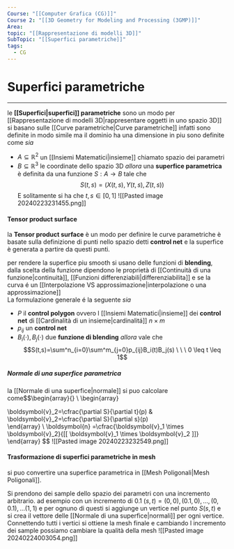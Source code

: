 ```yaml
---
Course: "[[Computer Grafica (CG)]]"
Course 2: "[[3D Geometry for Modeling and Processing (3GMP)]]"
Area: 
topic: "[[Rappresentazione di modelli 3D]]"
SubTopic: "[[Superfici parametriche]]"
tags:
  - CG
---
```


# Superfici parametriche
---
le __[[Superfici|superfici]] parametriche__ sono un modo per [[Rappresentazione di modelli 3D|rappresentare oggetti in uno spazio 3D]] si basano sulle [[Curve parametriche|Curve parametriche]] infatti sono definite in modo simile ma il dominio ha una dimensione in piu sono definite come 
_sia_ 
- $A \subseteq \mathbb{R}^2$ un [[Insiemi Matematici|insieme]] chiamato spazio dei parametri
- $B \subseteq \mathbb{R}^3$ le coordinate dello spazio 3D
_allora_ una __superfice parametrica__ è definita da una funzione $S:A\to B$ tale che $$S(t,s)=(X(t,s),Y(t,s),Z(t,s))$$
E solitamente si ha che $t,s \in [0,1]$
![[Pasted image 20240223231455.png]]

#### Tensor product surface
la __Tensor product surface__ è un modo per definire le curve parametriche 
è basate sulla definizione di punti nello spazio detti __control net__ e la superfice è generata a partire da questi punti. 

per rendere la superfice piu smooth si usano delle funzioni di __blending__, dalla scelta della funzione dipendono le proprietà di [[Continuità di una funzione|continuità]], [[Funzioni differenziabili|differenziabilita]] e se la curva é  un [[Interpolazione VS approssimazione|interpolazione o una approssimazione]]  
La formulazione generale é la seguente
_sia_
- $P$ il __control polygon__ ovvero l [[Insiemi Matematici|insieme]] dei __control net__ di [[Cardinalità di un insieme|cardinalitá]]  $n \times m$ 
- $p_{ij}$ un __control net__
- $B_i(\cdot),B_j(\cdot)$ due __funzione di blending__
_allora_ vale che $$S(t,s)=\sum^n_{i=0}\sum^m_{j=0}p_{ij}B_i(t)B_j(s) \ \ \ 0 \leq t \leq 1$$


##### Normale di una superfice parametrica
la [[Normale di una superfice|normale]] si puo calcolare come$$\begin{array}{} \\
\begin{array}

\boldsymbol{v}_2=\cfrac{\partial S}{\partial t}(p)   & \boldsymbol{v}_2=\cfrac{\partial S}{\partial s}(p)  
\end{array} \\
\boldsymbol{n} =\cfrac{\boldsymbol{v}_1 \times \boldsymbol{v}_2}{[[ \boldsymbol{v}_1 \times \boldsymbol{v}_2 ]]} 
\end{array}
$$
![[Pasted image 20240223232549.png]]


#### Trasformazione di superfici parametriche in mesh
si puo convertire una superfice parametrica in [[Mesh Poligonali|Mesh Poligonali]].

Si prendono dei sample dello spazio dei parametri con una incremento arbitrario. ad esempio con un incremento di $0.1$
$(s,t)=(0,0),(0.1,0),\dots,(0,0.1),\dots(1,1)$ e per ognuno di questi si aggiunge un vertice nel punto $S(s,t)$ e si crea il vettore delle [[Normale di una superfice|normali]] per ogni vertice. Connettendo tutti i vertici si ottiene la mesh finale e cambiando l incremento dei sample possiamo cambiare la qualità della mesh
![[Pasted image 20240224003054.png]]
